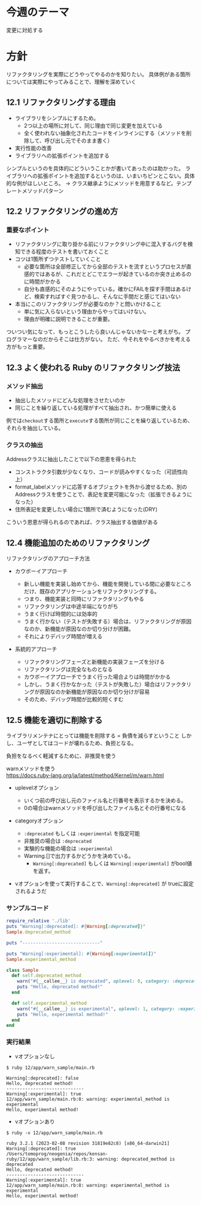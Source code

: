# 今週のテーマ
変更に対処する

# 方針
リファクタリングを実際にどうやってやるのかを知りたい。
具体例がある箇所については実際にやってみることで、理解を深めていく

## 12.1 リファクタリングする理由
- ライブラリをシンプルにするため。
  - 2つ以上の場所に対して、同じ理由で同じ変更を加えている
  - 全く使われない抽象化されたコードをインラインにする（メソッドを削除して、呼び出し元でそのまま書く）
- 実行性能の改善
- ライブラリへの拡張ポイントを追加する

シンプルというのを具体的にどういうことかが書いてあったのは助かった。
ライブラリへの拡張ポイントを追加するというのは、いまいちピンとこない。具体的な例がほしいところ。
→
クラス継承ようにメソッドを用意するなど。テンプレートメソッドパターン

## 12.2 リファクタリングの進め方
### 重要なポイント
- リファクタリングに取り掛かる前にリファクタリング中に混入するバグを検知できる程度のテストを書いておくこと
- コツは1箇所ずつテストしていくこと
  - 必要な箇所は全部修正してから全部のテストを流すというプロセスが直感的ではあるが、これだとどこでエラーが起きているのか突き止めるのに時間がかかる
  - 自分も直感的にそのようにやっている。確かにFAILを探す手間はあるけど、検索すればすぐ見つかるし、そんなに手間だと感じてはいない
- 本当にこのリファクタリングが必要なのか？と問いかけること
  - 単に気に入らないという理由からやってはいけない。
  - 理由が明確に説明できることが重要。

ついつい気になって、もっとこうしたら良いんじゃないかなーと考えがち。
プログラマーなのだからそこは仕方がない。
ただ、今それをやるべきかを考える方がもっと重要。

## 12.3 よく使われる Ruby のリファクタリング技法
### メソッド抽出
- 抽出したメソッドにどんな処理をさせたいのか
- 同じことを繰り返している処理がすべて抽出され、かつ簡単に使える

例では`checkout`する箇所と`execute`する箇所が同じことを繰り返しているため、それらを抽出している。

### クラスの抽出
Addressクラスに抽出したことで以下の恩恵を得られた
- コンストラクタ引数が少なくなり、コードが読みやすくなった（可読性向上）
- format_labelメソッドに応答するオブジェクトを外から渡せるため、別のAddressクラスを使うことで、表記を変更可能になった（拡張できるようになった）
- 住所表記を変更したい場合に1箇所で済むようになった(DRY)

こういう恩恵が得られるのであれば、クラス抽出する価値がある


## 12.4 機能追加のためのリファクタリング
リファクタリングのアプローチ方法
- カウボーイアプローチ
  - 新しい機能を実装し始めてから、機能を開発している間に必要なところだけ、既存のアプリケーションをリファクタリングする。
  - つまり、機能実装と同時にリファクタリングもやる
  - リファクタリングは中途半端になりがち
  - うまく行けば時間的には効率的
  - うまく行かない（テストが失敗する）場合は、リファクタリングが原因なのか、新機能が原因なのか切り分けが困難。
  - それによりデバッグ時間が増える

- 系統的アプローチ
  - リファクタリングフェーズと新機能の実装フェーズを分ける
  - リファクタリングは完全なものとなる
  - カウボーイアプローチでうまく行った場合よりは時間がかかる
  - しかし、うまく行かなかった（テストが失敗した）場合はリファクタリングが原因なのか新機能が原因なのか切り分けが容易
  - そのため、デバッグ時間が比較的短くすむ



## 12.5 機能を適切に削除する
ライブラリメンテナにとっては機能を削除する = 負債を減らすということ
しかし、ユーザとしてはコードが壊れるため、負担となる。

負担をなるべく軽減するために、非推奨を使う

warnメソッドを使う  
https://docs.ruby-lang.org/ja/latest/method/Kernel/m/warn.html  

- uplevelオプション
  - いくつ前の呼び出し元のファイル名と行番号を表示するかを決める。
  - 0の場合はwarnメソッドを呼び出したファイル名とその行番号になる

- categoryオプション
  - `:deprecated` もしくは `:experimental` を指定可能
  - 非推奨の場合は `:deprecated`
  - 実験的な機能の場合は `:experimental`
  - Warning.[]で出力するかどうかを決めている。
    - `Warning[:deprecated]` もしくは `Warning[:experimental]` がbool値を返す。

- vオプションを使って実行することで、`Warning[:deprecated]` が trueに設定されるようだ

### サンプルコード
```ruby:main.rb
require_relative './lib'
puts "Warning[:deprecated]: #{Warning[:deprecated]}"
Sample.deprecated_method

puts "-----------------------------"

puts "Warning[:experimental]: #{Warning[:experimental]}"
Sample.experimental_method

```

```ruby:lib.rb
class Sample
  def self.deprecated_method
    warn("#{__callee__} is deprecated", uplevel: 0, category: :deprecated)
    puts "Hello, deprecated method!"
  end

  def self.experimental_method
    warn("#{__callee__} is experimental", uplevel: 1, category: :experimental)
    puts "Hello, experimental method!"
  end
end
```

### 実行結果
- vオプションなし
```
$ ruby 12/app/warn_sample/main.rb
```

```
Warning[:deprecated]: false
Hello, deprecated method!
-----------------------------
Warning[:experimental]: true
12/app/warn_sample/main.rb:8: warning: experimental_method is experimental
Hello, experimental method!
```

- vオプションあり
```
$ ruby -v 12/app/warn_sample/main.rb
```

```
ruby 3.2.1 (2023-02-08 revision 31819e82c8) [x86_64-darwin21]
Warning[:deprecated]: true
/Users/tomoprog/neogenia/repos/kensan-ruby/12/app/warn_sample/lib.rb:3: warning: deprecated_method is deprecated
Hello, deprecated method!
-----------------------------
Warning[:experimental]: true
12/app/warn_sample/main.rb:8: warning: experimental_method is experimental
Hello, experimental method!
```
